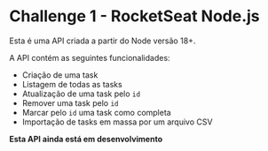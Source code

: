 # Challenge 1 - RocketSeat Node.js

Esta é uma API criada a partir do Node versão 18+.

A API contém as seguintes funcionalidades:

- Criação de uma task
- Listagem de todas as tasks
- Atualização de uma task pelo `id`
- Remover uma task pelo `id`
- Marcar pelo `id` uma task como completa
- Importação de tasks em massa por um arquivo CSV

**Esta API ainda está em desenvolvimento**
